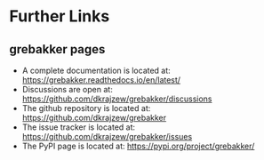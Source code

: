# Further Links

## __grebakker__ pages

* A complete documentation is located at: <https://grebakker.readthedocs.io/en/latest/>
* Discussions are open at: <https://github.com/dkrajzew/grebakker/discussions>
* The github repository is located at: <https://github.com/dkrajzew/grebakker>
* The issue tracker is located at: <https://github.com/dkrajzew/grebakker/issues>
* The PyPI page is located at: <https://pypi.org/project/grebakker/>

